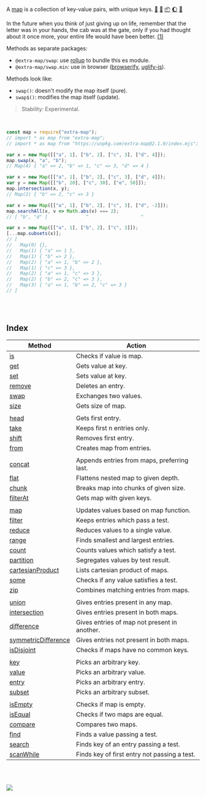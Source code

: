 A [map] is a collection of key-value pairs, with unique keys. [:running:] [:vhs:] [:package:] [:moon:] [:ledger:]

In the future when you think of just giving up on life, remember
that the letter was in your hands, the cab was at the gate, only
if you had thought about it once more, your entire life would
have been better. [(1)]

Methods as separate packages:
- `@extra-map/swap`: use [rollup] to bundle this es module.
- `@extra-map/swap.min`: use in browser ([browserify], [uglify-js]).

Methods look like:
- `swap()`: doesn't modify the map itself (pure).
- `swap$()`: modifies the map itself (update).

> Stability: Experimental.

<br>

```javascript
const map = require("extra-map");
// import * as map from "extra-map";
// import * as map from "https://unpkg.com/extra-map@2.1.0/index.mjs"; (deno)

var x = new Map([["a", 1], ["b", 2], ["c", 3], ["d", 4]]);
map.swap(x, "a", "b");
// Map(4) { "a" => 2, "b" => 1, "c" => 3, "d" => 4 }

var x = new Map([["a", 1], ["b", 2], ["c", 3], ["d", 4]]);
var y = new Map([["b", 20], ["c", 30], ["e", 50]]);
map.intersection(x, y);
// Map(2) { "b" => 2, "c" => 3 }

var x = new Map([["a", 1], ["b", 2], ["c", 3], ["d", -2]]);
map.searchAll(x, v => Math.abs(v) === 2);
// [ "b", "d" ]              ^                   ^

var x = new Map([["a", 1], ["b", 2], ["c", 3]]);
[...map.subsets(x)];
// [
//   Map(0) {},
//   Map(1) { "a" => 1 },
//   Map(1) { "b" => 2 },
//   Map(2) { "a" => 1, "b" => 2 },
//   Map(1) { "c" => 3 },
//   Map(2) { "a" => 1, "c" => 3 },
//   Map(2) { "b" => 2, "c" => 3 },
//   Map(3) { "a" => 1, "b" => 2, "c" => 3 }
// ]
```

<br>
<br>


## Index

| Method                | Action                                       |
| --------------------- | -------------------------------------------- |
| [is]                  | Checks if value is map.                      |
| [get]                 | Gets value at key.                           |
| [set]                 | Sets value at key.                           |
| [remove]              | Deletes an entry.                            |
| [swap]                | Exchanges two values.                        |
| [size]                | Gets size of map.                            |
|                       |
| [head]                | Gets first entry.                            |
| [take]                | Keeps first n entries only.                  |
| [shift]               | Removes first entry.                         |
| [from]                | Creates map from entries.                    |
|                       |
| [concat]              | Appends entries from maps, preferring last.  |
| [flat]                | Flattens nested map to given depth.          |
| [chunk]               | Breaks map into chunks of given size.        |
| [filterAt]            | Gets map with given keys.                    |
|                       |
| [map]                 | Updates values based on map function.        |
| [filter]              | Keeps entries which pass a test.             |
| [reduce]              | Reduces values to a single value.            |
| [range]               | Finds smallest and largest entries.          |
| [count]               | Counts values which satisfy a test.          |
| [partition]           | Segregates values by test result.            |
| [cartesianProduct]    | Lists cartesian product of maps.             |
| [some]                | Checks if any value satisfies a test.        |
| [zip]                 | Combines matching entries from maps.         |
|                       |
| [union]               | Gives entries present in any map.            |
| [intersection]        | Gives entries present in both maps.          |
| [difference]          | Gives entries of map not present in another. |
| [symmetricDifference] | Gives entries not present in both maps.      |
| [isDisjoint]          | Checks if maps have no common keys.          |
|                       |
| [key]                 | Picks an arbitrary key.                      |
| [value]               | Picks an arbitrary value.                    |
| [entry]               | Picks an arbitrary entry.                    |
| [subset]              | Picks an arbitrary subset.                   |
|                       |
| [isEmpty]             | Checks if map is empty.                      |
| [isEqual]             | Checks if two maps are equal.                |
| [compare]             | Compares two maps.                           |
| [find]                | Finds a value passing a test.                |
| [search]              | Finds key of an entry passing a test.        |
| [scanWhile]           | Finds key of first entry not passing a test. |

<br>
<br>

[![](https://img.youtube.com/vi/9rlUPWpLWOw/maxresdefault.jpg)](https://www.youtube.com/watch?v=9rlUPWpLWOw)

[(1)]: https://www.rottentomatoes.com/m/3_idiots/quotes/
[map]: https://developer.mozilla.org/en-US/docs/Web/JavaScript/Reference/Global_Objects/Map
[browserify]: https://www.npmjs.com/package/browserify
[rollup]: https://www.npmjs.com/package/rollup
[uglify-js]: https://www.npmjs.com/package/uglify-js
[:running:]: https://npm.runkit.com/extra-map
[:package:]: https://www.npmjs.com/package/extra-map
[:moon:]: https://www.npmjs.com/package/extra-map.min
[:ledger:]: https://unpkg.com/extra-map/
[is]: https://github.com/nodef/extra-map/wiki/is
[get]: https://github.com/nodef/extra-map/wiki/get
[set]: https://github.com/nodef/extra-map/wiki/set
[remove]: https://github.com/nodef/extra-map/wiki/remove
[swap]: https://github.com/nodef/extra-map/wiki/swap
[size]: https://github.com/nodef/extra-map/wiki/size
[head]: https://github.com/nodef/extra-map/wiki/head
[take]: https://github.com/nodef/extra-map/wiki/take
[shift]: https://github.com/nodef/extra-map/wiki/shift
[concat]: https://github.com/nodef/extra-map/wiki/concat
[flat]: https://github.com/nodef/extra-map/wiki/flat
[chunk]: https://github.com/nodef/extra-map/wiki/chunk
[filterAt]: https://github.com/nodef/extra-map/wiki/filterAt
[filter]: https://github.com/nodef/extra-map/wiki/filter
[reduce]: https://github.com/nodef/extra-map/wiki/reduce
[range]: https://github.com/nodef/extra-map/wiki/range
[count]: https://github.com/nodef/extra-map/wiki/count
[partition]: https://github.com/nodef/extra-map/wiki/partition
[cartesianProduct]: https://github.com/nodef/extra-map/wiki/cartesianProduct
[some]: https://github.com/nodef/extra-map/wiki/some
[zip]: https://github.com/nodef/extra-map/wiki/zip
[union]: https://github.com/nodef/extra-map/wiki/union
[intersection]: https://github.com/nodef/extra-map/wiki/intersection
[difference]: https://github.com/nodef/extra-map/wiki/difference
[symmetricDifference]: https://github.com/nodef/extra-map/wiki/symmetricDifference
[isDisjoint]: https://github.com/nodef/extra-map/wiki/isDisjoint
[key]: https://github.com/nodef/extra-map/wiki/key
[value]: https://github.com/nodef/extra-map/wiki/value
[entry]: https://github.com/nodef/extra-map/wiki/entry
[isEmpty]: https://github.com/nodef/extra-map/wiki/isEmpty
[isEqual]: https://github.com/nodef/extra-map/wiki/isEqual
[compare]: https://github.com/nodef/extra-map/wiki/compare
[find]: https://github.com/nodef/extra-map/wiki/find
[search]: https://github.com/nodef/extra-map/wiki/search
[scanWhile]: https://github.com/nodef/extra-map/wiki/scanWhile
[subset]: https://github.com/nodef/extra-map/wiki/subset
[:vhs:]: https://asciinema.org/a/341106
[from]: https://github.com/nodef/extra-map/wiki/from
